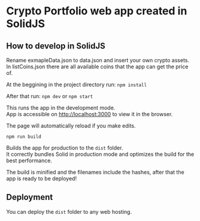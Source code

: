 # Crypto Portfolio web app created in SolidJS




## How to develop in SolidJS

Rename exmapleData.json to data.json and insert your own crypto assets.<br>
In listCoins.json there are all available coins that the app can get the price of.

At the beggining in the project directory run:
`npm install`

After that run:
`npm dev` or `npm start`

This runs the app in the development mode.<br>
App is accessible on [http://localhost:3000](http://localhost:3000) to view it in the browser.

The page will automatically reload if you make edits.<br>

`npm run build`

Builds the app for production to the `dist` folder.<br>
It correctly bundles Solid in production mode and optimizes the build for the best performance.

The build is minified and the filenames include the hashes, after that the app is ready to be deployed!

## Deployment

You can deploy the `dist` folder to any web hosting.
